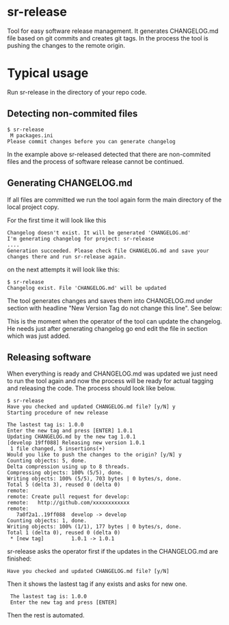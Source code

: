 # sr-release

Tool for easy software release management. It generates CHANGELOG.md file based on git commits and creates git tags.
 In the process the tool is pushing the changes to the remote origin. 
 

# Typical usage 

Run sr-release in the directory of your repo code.

## Detecting non-commited files

```
$ sr-release 
 M packages.ini
Please commit changes before you can generate changelog

```
In the example above sr-released detected that there are non-commited files and the process of software release cannot be continued.


## Generating CHANGELOG.md
If all files are committed we run the tool again form the main directory of the local project copy. 

For the first time it will look like this
```
Changelog doesn't exist. It will be generated 'CHANGELOG.md'
I'm generating changelog for project: sr-release
....
Generation succeeded. Please check file CHANGELOG.md and save your changes there and run sr-release again.

```

on the next attempts it will look like this:

```
$ sr-release
Changelog exist. File 'CHANGELOG.md' will be updated

```

The tool generates changes and saves them into CHANGELOG.md under section with headline "New Version Tag do not change this line". See below:

This is the moment when the operator of the tool can update the changelog. He needs just after generating changelog go end edit the file in section which was just added. 
 
## Releasing software
When everything is ready and CHANGELOG.md was updated we just need to run the tool again and now the process will be ready for actual tagging and releasing the code.
The process should look like below. 

```
$ sr-release
Have you checked and updated CHANGELOG.md file? [y/N] y
Starting procedure of new release

The lastest tag is: 1.0.0
Enter the new tag and press [ENTER] 1.0.1
Updating CHANGELOG.md by the new tag 1.0.1
[develop 19ff088] Releasing new version 1.0.1
 1 file changed, 5 insertions(+)
Would you like to push the changes to the origin? [y/N] y
Counting objects: 5, done.
Delta compression using up to 8 threads.
Compressing objects: 100% (5/5), done.
Writing objects: 100% (5/5), 703 bytes | 0 bytes/s, done.
Total 5 (delta 3), reused 0 (delta 0)
remote: 
remote: Create pull request for develop:
remote:   http://github.com/xxxxxxxxxxxx
remote: 
   7a0f2a1..19ff088  develop -> develop
Counting objects: 1, done.
Writing objects: 100% (1/1), 177 bytes | 0 bytes/s, done.
Total 1 (delta 0), reused 0 (delta 0)
 * [new tag]         1.0.1 -> 1.0.1

```

sr-release asks the operator first if the updates in the CHANGELOG.md are finished:
```
Have you checked and updated CHANGELOG.md file? [y/N]
```
 Then it shows the lastest tag if any exists and asks for new one. 
 
```
 The lastest tag is: 1.0.0
 Enter the new tag and press [ENTER]
```
 Then the rest is automated.